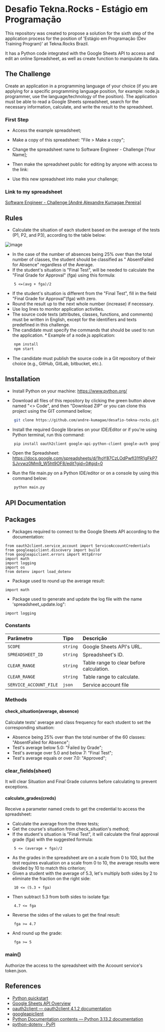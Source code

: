 # Desafio Tekna.Rocks - Estágio em Programação

This repository was created to propose a solution for the sixth step of the application process for the position of 'Estágio em Programação (Dev Training Program)' at Tekna.Rocks Brazil.

It has a Python code integrated with the Google Sheets API to access and edit an online Spreadsheet, as well as create function to manipulate its data.

## The Challenge

Create an application in a programming language of your choice (if you are applying for a specific programming language position, for example: node.js programmer, use the language/technology of the position). The application must be able to read a Google Sheets spreadsheet, search for the necessary information, calculate, and write the result to the spreadsheet.

### First Step

* Access the example spreadsheet;

* Make a copy of this spreadsheet: "File > Make a copy";

* Change the spreadsheet name to Software Engineer - Challenge [Your Name];

* Then make the spreadsheet public for editing by anyone with access to the link:

* Use this new spreadsheet into make your challenge;

### Link to my spreadsheet

[ Software Engineer - Challenge [André Alexandre Kumagae Pereira]](https://docs.google.com/spreadsheets/d/1hoY87CzLOdPwfl31fR1gFkP7SJvvwz0Mm9_W5ht9OF8/edit?gid=0#gid=0)

## Rules

* Calculate the situation of each student based on the average of the tests (P1, P2, and P3), according to the table below:

![image](https://github.com/user-attachments/assets/02ebd7f5-2802-4c8e-a613-c6ed8efd8ad6)

* In the case of the number of absences being 25% over than the total number of classes, the student should be classified as " AbsentFailed for Absence" regardless of the Average.
* If the student's situation is "Final Test", will be needed to calculate the "Final Grade for Approval" (fga) using this formula:

```
    5 <=(avg + fga)/2
```

* If the student's situation is different from the "Final Test", fill in the field "Final Grade for Approval"(fga) with zero.
* Round the result up to the next whole number (increase) if necessary.
* Use log lines to monitor application activities.
* The source code texts (attributes, classes, functions, and comments) must be written in English, except for the identifiers and texts predefined in this challenge.
* The candidate must specify the commands that should be used to run the application. * Example of a node.js application:

```bash
    npm install
    npm start
```
* The candidate must publish the source code in a Git repository of their choice (e.g., GitHub, GitLab, bitbucket, etc.).


## Installation

* Install Python on your machine: https://www.python.org/

* Download all files of this repository by clicking the green button above named "<> Code", and then "Download ZIP" or you can clone this project using the GIT command bellow;

```bash
    git clone https://github.com/andre-kumagae/desafio-tekna-rocks.git
```

* Install the required Google libraries on your IDE/Editor or if you're using Python terminal, run this command:

```bash
    pip install oauth2client google-api-python-client google-auth google-auth-oauthlib google-auth-httplib2 python-dotenv
```
* Open the Spreadsheet: https://docs.google.com/spreadsheets/d/1hoY87CzLOdPwfl31fR1gFkP7SJvvwz0Mm9_W5ht9OF8/edit?gid=0#gid=0

* Run the file main.py on a Python IDE/editor or on a console by using this command below: 

```bash
    python main.py
```

## API Documentation

## Packages

* Packages required to connect to the Google Sheets API according to the documentation:

```
from oauth2client.service_account import ServiceAccountCredentials
from googleapiclient.discovery import build
from googleapiclient.errors import HttpError
import math
import logging
import os
from dotenv import load_dotenv
```

* Package used to round up the average result:

```
import math
```

* Package used to generate and update the log file with the name 'spreadsheet_update.log":

```
import logging
```

### Constants

| Parâmetro   | Tipo       | Descrição                           |
| :---------- | :--------- | :---------------------------------- |
| `SCOPE` | `string` | Google Sheets API's URL. |
| `SPREADSHEET_ID` | `string` | Spreadsheet's ID. |
| `CLEAR_RANGE` | `string` | Table range to clear before calculation.  |
| `CLEAR_RANGE` | `string` | Table range to calculate.  |
| `SERVICE_ACCOUNT_FILE` | `json` | Service account file  |

### Methods

#### check_situation(average, absence)

Calculate tests' average and class frequency for each student to set the corresponding situation:

* Absence being 25% over than the total number of the 60 classes: "AbsentFailed for Absence";
* Test's average below 5.0: "Failed by Grade";
* Test's average over 5.0 and below 7: "Final Test";
* Test's average equals or over 7.0: "Approved";

### clear_fields(sheet)

It will clear Situation and Final Grade columns before calculating to prevent exceptions.

#### calculate_grades(creds)

Receive a parameter named creds to get the credential to access the spreadsheet:

* Calculate the average from the three tests;
* Get the course's situation from check_situation's method;
* If the student's situation is "Final Test", it will calculate the final approval grade (fga) with the suggested formula:

```
    5 <= (average + fga)/2
```
* As the grades in the spreadsheet are on a scale from 0 to 100, but the test requires evaluation on a scale from 0 to 10, the average results were divided by 10 to match this criterion;
* Given a student with the average of 5.3, let's multiply both sides by 2 to eliminate the fraction on the right side:
```
    10 <= (5.3 + fga)
```
* Then subtract 5.3 from both sides to isolate fga:
```
    4.7 <= fga
```
* Reverse the sides of the values to get the final result:
```
    fga >= 4.7
```
* And round up the grade:
```
    fga >= 5
```

### main()

Authorize the access to the spreadsheet with the Acoount service's token.json.

## References

 - [Python quickstart](https://developers.google.com/sheets/api/quickstart/python)
 - [Google Sheets API Overview](https://developers.google.com/sheets/api/guides/concepts)
 - [oauth2client — oauth2client 4.1.2 documentation](https://oauth2client.readthedocs.io/en/latest/index.html)
 - [googleapiclient](https://googleapis.github.io/google-api-python-client/docs/epy/googleapiclient-module.html)
 - [Python Documentation contents — Python 3.13.2 documentation](https://docs.python.org/3/contents.html)
 - [python-dotenv · PyPI](https://pypi.org/project/python-dotenv/)

